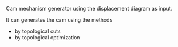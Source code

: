 Cam mechanism generator using the displacement diagram as input.

It can generates the cam using the methods
  - by topological cuts 
  - by topological optimization
